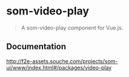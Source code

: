# som-video-play
> A som-video-play component for Vue.js.

## Documentation
http://f2e-assets.souche.com/projects/som-ui/www/index.html#/packages/video-play
